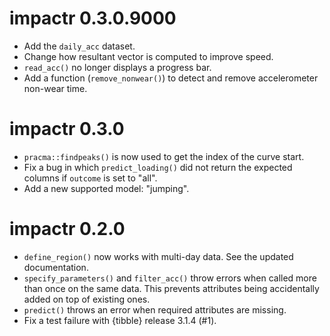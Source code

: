 # impactr 0.3.0.9000
* Add the `daily_acc` dataset.
* Change how resultant vector is computed to improve speed.
* `read_acc()` no longer displays a progress bar.
* Add a function (`remove_nonwear()`) to detect and remove accelerometer non-wear time.

# impactr 0.3.0
* `pracma::findpeaks()` is now used to get the index of the curve start.
* Fix a bug in which `predict_loading()` did not return the expected columns if `outcome` is set to "all".
* Add a new supported model: "jumping".

# impactr 0.2.0
* `define_region()` now works with multi-day data. See the updated documentation.
* `specify_parameters()` and `filter_acc()` throw errors when called more than once on the same data. This prevents attributes being accidentally added on top of existing ones.
* `predict()` throws an error when required attributes are missing.
* Fix a test failure with {tibble} release 3.1.4 (#1).
